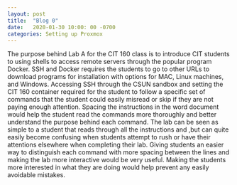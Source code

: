 ```yaml
---
layout: post
title:  "Blog 0"
date:   2020-01-30 10:00: 00 -0700
categories: Setting up Proxmox
---
```

 The purpose behind Lab A for the CIT 160 class is to introduce CIT students to using shells to access remote servers through 
the popular program Docker. SSH and Docker requires the students to go to other URLs to download programs for installation with options for MAC, Linux machines, and Windows. Accessing SSH through the CSUN sandbox and setting the CIT 160 container required for the student to follow a specific set of commands that the student could easily misread or skip if they are not paying enough attention. Spacing the
instructions in the word document would help the student read the commands more thoroughly and better understand the purpose behind each command. The lab can be seen as simple to a student that reads through all the instructions and
,but can quite easily become confusing when students attempt to rush or have their attentions elsewhere when completing their lab. Giving students an easier way to distinguish each command with more spacing between the lines and making the 
lab more interactive would be very useful. Making the students more interested in what they are doing would help prevent any easily avoidable mistakes. 
